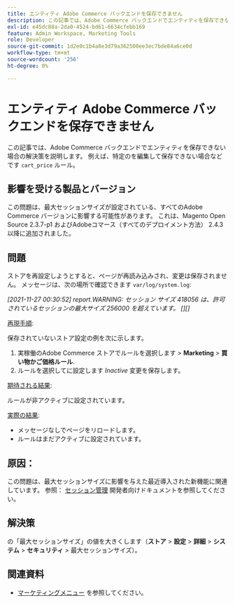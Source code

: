 ```yaml
---
title: エンティティ Adobe Commerce バックエンドを保存できません
description: この記事では、Adobe Commerce バックエンドでエンティティを保存できない場合の解決策を説明します。 例えば、特定の「cart_price」ルールを編集して保存できない場合などです。
exl-id: e45dc88a-2da0-4524-bd61-6634cfebb169
feature: Admin Workspace, Marketing Tools
role: Developer
source-git-commit: 1d2e0c1b4a8e3d79a362500ee3ec7bde84a6ce0d
workflow-type: tm+mt
source-wordcount: '256'
ht-degree: 0%

---
```


# エンティティ Adobe Commerce バックエンドを保存できません

この記事では、Adobe Commerce バックエンドでエンティティを保存できない場合の解決策を説明します。 例えば、特定のを編集して保存できない場合などです `cart_price` ルール。

## 影響を受ける製品とバージョン

この問題は、最大セッションサイズが設定されている、すべてのAdobe Commerce バージョンに影響する可能性があります。 これは、Magento Open Source 2.3.7-p1 およびAdobeコマース（すべてのデプロイメント方法） 2.4.3 以降に追加されました。


## 問題

ストアを再設定しようとすると、ページが再読み込みされ、変更は保存されません。 メッセージは、次の場所で確認できます `var/log/system.log`:

*[2021-11-27 00:30:52] report.WARNING: セッション サイズ 418056 は、許可されているセッションの最大サイズ 256000 を超えています。 [][]*

<u>再現手順</u>:

保存されていないストア設定の例を次に示します。

1. 実稼働のAdobe Commerce ストアでルールを選択します > **Marketing** > **買い物かご価格ルール**.
1. ルールを選択してに設定します *Inactive* 変更を保存します。

<u>期待される結果</u>:

ルールが非アクティブに設定されています。

<u>実際の結果</u>:

* メッセージなしでページをリロードします。
* ルールはまだアクティブに設定されています。

## 原因：

この問題は、最大セッションサイズに影響を与えた最近導入された新機能に関連しています。 参照： [セッション管理](https://docs.magento.com/user-guide/stores/security-session-management.html) 開発者向けドキュメントを参照してください。

## 解決策

の「最大セッションサイズ」の値を大きくします（**ストア** > **設定** > **詳細** > **システム** > **セキュリティ** > 最大セッションサイズ）。

## 関連資料

* [マーケティングメニュー](https://docs.magento.com/user-guide/marketing/marketing-menu.html) を参照してください。
